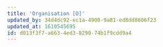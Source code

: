 ```yaml
---
title: 'Organisation [O]'
updated_by: 34d4dc92-ec1a-4900-9a81-ed8dd8606f23
updated_at: 1610545695
id: d013f3f7-a663-4ed3-8290-74b1f9cdd9a4
---
```

